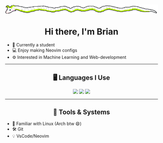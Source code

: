 <img src="test.png" style="max-width: 100%; height: auto;" />

<h1 align="center">Hi there, I'm Brian</h1>

<ul>
  <li>🌱 Currently a student</li>
  <li>💻 Enjoy making Neovim configs</li>
  <li>⚙️ Interested in Machine Learning and Web-development</li>
</ul>

<hr>

<h2 align="center">🖥️ Languages I Use</h2>

<p align="center">
  <img src="https://img.shields.io/badge/Java-ED8B00?logo=java&logoColor=white" height="25"/>
  <img src="https://img.shields.io/badge/Python-3776AB?logo=python&logoColor=white" height="25"/>
  <img src="https://img.shields.io/badge/Lua-2C2D72?logo=lua&logoColor=white" height="25"/>
</p>

<hr>

<h2 align="center">🧠 Tools & Systems</h2>

<ul>
  <li>🐧 Familiar with Linux (Arch btw 😄)</li>
  <li>🛠 Git</li>
  <li>💡 VsCode/Neovim</li>
</ul>
